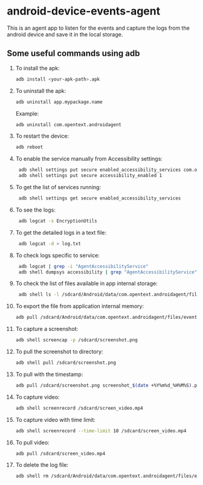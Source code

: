 # android-device-events-agent
This is an agent app to listen for the events and capture the logs from the android device and save it in the local storage.

## Some useful commands using adb
1. To install the apk:
   ```sh
   adb install <your-apk-path>.apk
   ```

2. To uninstall the apk:
   ```sh
   adb uninstall app.mypackage.name
   ```
   Example:
   ```sh
   adb uninstall com.opentext.androidagent
   ```

3. To restart the device:
   ```sh
   adb reboot
   ```

4. To enable the service manually from Accessibility settings:
   ```sh
    adb shell settings put secure enabled_accessibility_services com.opentext.androidagent/com.opentext.androidagent.AgentAccessibilityService
    adb shell settings put secure accessibility_enabled 1
   ```

5. To get the list of services running:
   ```sh
    adb shell settings get secure enabled_accessibility_services
   ```

6. To see the logs:
   ```sh
    adb logcat -s EncryptionUtils
   ```

7. To get the detailed logs in a text file:
   ```sh
    adb logcat -d > log.txt
   ```

8. To check logs specific to service:
   ```sh
    adb logcat | grep -i "AgentAccessibilityService"
    adb shell dumpsys accessibility | grep "AgentAccessibilityService"
   ```

9. To check the list of files available in app internal storage:
   ```sh
    adb shell ls -l /sdcard/Android/data/com.opentext.androidagent/files/
   ```

10. To export the file from application internal memory:
    ```sh
    adb pull /sdcard/Android/data/com.opentext.androidagent/files/events_log.json
    ```

11. To capture a screenshot:
    ```sh
    adb shell screencap -p /sdcard/screenshot.png
    ```

12. To pull the screenshot to directory:
    ```sh
    adb shell pull /sdcard/screenshot.png
    ```

13. To pull with the timestamp:
    ```sh
    adb pull /sdcard/screenshot.png screenshot_$(date +%Y%m%d_%H%M%S).png
    ```

14. To capture video:
    ```sh
    adb shell screenrecord /sdcard/screen_video.mp4
    ```

15. To capture video with time limit:
    ```sh
    adb shell screenrecord --time-limit 10 /sdcard/screen_video.mp4
    ```

16. To pull video:
    ```sh
    adb pull /sdcard/screen_video.mp4
    ```
    
17. To delete the log file:
    ```sh
    adb shell rm /sdcard/Android/data/com.opentext.androidagent/files/events_log.json
    ```